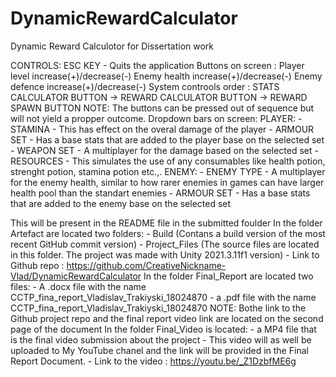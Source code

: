 # DynamicRewardCalculator
Dynamic Reward Calculotor for Dissertation work

CONTROLS: 
ESC KEY - Quits the application
Buttons on screen :
    Player level increase(+)/decrease(-)
    Enemy  health increase(+)/decrease(-)
    Enemy  defence increase(+)/decrease(-)
    System controols order :
      STATS CALCULATOR BUTTON -> REWARD CALCULATOR BUTTON -> REWARD SPAWN BUTTON
      NOTE: The buttons can be pressed out of sequence but will not yield a propper outcome.
Dropdown bars on screen:
  PLAYER: 
    - STAMINA    - This has effect on the overal damage of the player
    - ARMOUR SET - Has a base stats that are added to the player base on the selected set
    - WEAPON SET - A multiplayer for the damage based on the selected set
    - RESOURCES  - This simulates the use of any consumables like health potion, strenght potion, stamina potion etc.,.
  ENEMY: 
    - ENEMY TYPE - A multiplayer for the enemy health, similar to how rarer enemies in games can have larger health pool than the standart enemies
    - ARMOUR SET - Has a base stats that are added to the enemy base on the selected set

This will be present in the README file in the submitted foulder 
In the folder Artefact are located two folders:
	- Build (Contans a build version of the most recent GitHub commit version)
	- Project_Files (The source files are located in this folder. The project was made with Unity 2021.3.11f1 version)
	- Link to Github repo : https://github.com/CreativeNickname-Vlad/DynamicRewardCalculator
In the folder Final_Report are located two files:
	- A  .docx file with the name CCTP_fina_report_Vladislav_Trakiyski_18024870
	- a  .pdf  file with the name CCTP_fina_report_Vladislav_Trakiyski_18024870 
	NOTE: Bothe link to the Github project repo and the final report video link are located on the second page of the document
In the folder Final_Video is located:
	- a MP4 file that is the final video submission about the project 
	- This video will as well be uploaded to My YouTube chanel and the link will be provided in the Final Report Document.
	- Link to the video : https://youtu.be/_Z1DzbfME6g
